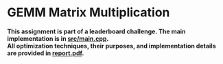 # GEMM Matrix Multiplication
**This assignment is part of a leaderboard challenge. The main implementation is in [src/main.cpp](src/main.cpp).<br>All optimization techniques, their purposes, and implementation details are provided in [report.pdf](report.pdf).**

